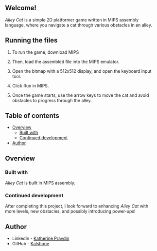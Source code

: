 ## Welcome!

*Alley Cat* is a simple 2D platformer game written in MIPS assembly language, where you navigate a cat through various obstacles in an alley.

## Running the files

1. To run the game, download MIPS

2. Then, load the assembled file into the MIPS emulator.

3. Open the bitmap with a 512x512 display, and open the keyboard input tool.

4. Click Run in MIPS.

5. Once the game starts, use the arrow keys to move the cat and avoid obstacles to progress through the alley.

## Table of contents 
- [Overview](#overview)
  - [Built with](#built-with)
  - [Continued development](#continued-development)
- [Author](#author) 

## Overview

### Built with
*Alley Cat* is built in MIPS assembly.

### Continued development

After completing this project, I look forward to enhancing *Alley Cat* with more levels, new obstacles, and possibly introducing power-ups! 

## Author

- LinkedIn - [Katherine Pravdin](https://www.linkedin.com/in/katherinepravdin)
- GitHub - [Kalshone](https://www.github.com/kalshone/)
